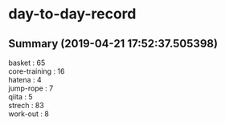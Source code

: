# day-to-day-record  
## Summary  (2019-04-21 17:52:37.505398)  
basket : 65  
core-training : 16  
hatena : 4  
jump-rope : 7  
qiita : 5  
strech : 83  
work-out : 8  

